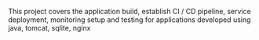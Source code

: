 This project covers the application build, establish CI / CD pipeline, service deployment, monitoring setup and testing for applications developed using java, tomcat, sqlite, nginx
